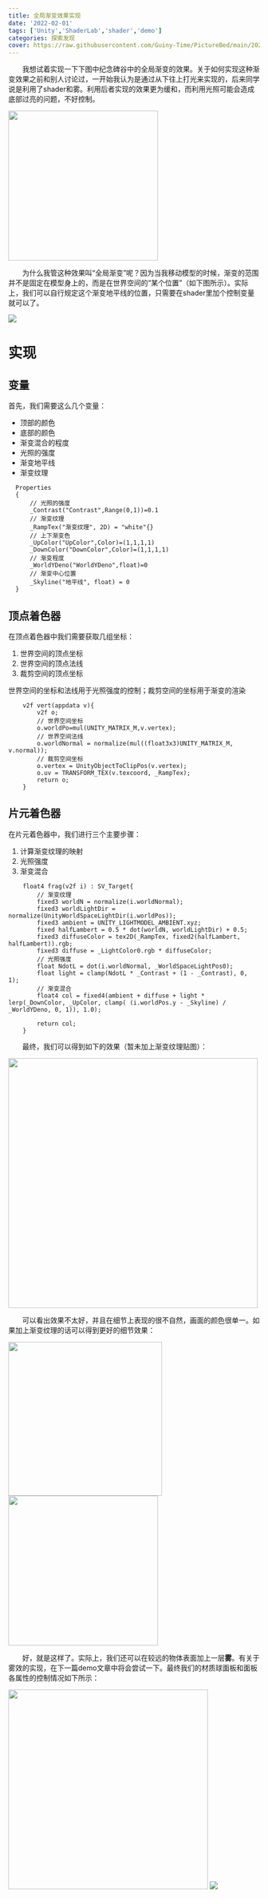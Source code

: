 ```yaml
---
title: 全局渐变效果实现
date: '2022-02-01'
tags: ['Unity','ShaderLab','shader','demo']
categories: 探索发现
cover: https://raw.githubusercontent.com/Guiny-Time/PictureBed/main/20220206014120.png
---
```


&emsp;&emsp;我想试着实现一下下图中纪念碑谷中的全局渐变的效果。关于如何实现这种渐变效果之前和别人讨论过，一开始我认为是通过从下往上打光来实现的，后来同学说是利用了shader和雾。利用后者实现的效果更为缓和，而利用光照可能会造成底部过亮的问题，不好控制。

<img src="https://raw.githubusercontent.com/Guiny-Time/PictureBed/main/20220202030207.png" width=300/>

&emsp;&emsp;为什么我管这种效果叫“全局渐变”呢？因为当我移动模型的时候，渐变的范围并不是固定在模型身上的，而是在世界空间的“某个位置”（如下图所示）。实际上，我们可以自行规定这个渐变地平线的位置，只需要在shader里加个控制变量就可以了。

<img src="https://raw.githubusercontent.com/Guiny-Time/PictureBed/main/%E6%B8%90%E5%8F%98.gif"/>

# 实现
## 变量
首先，我们需要这么几个变量：
- 顶部的颜色
- 底部的颜色
- 渐变混合的程度
- 光照的强度
- 渐变地平线
- 渐变纹理

```ShaderLab
  Properties
  {
      // 光照的强度
      _Contrast("Contrast",Range(0,1))=0.1
      // 渐变纹理
      _RampTex("渐变纹理", 2D) = "white"{}
      // 上下渐变色
      _UpColor("UpColor",Color)=(1,1,1,1)
      _DownColor("DownColor",Color)=(1,1,1,1)
      // 渐变程度
      _WorldYDeno("WorldYDeno",float)=0
      // 渐变中心位置
      _Skyline("地平线", float) = 0
  }
```

## 顶点着色器
在顶点着色器中我们需要获取几组坐标：
1. 世界空间的顶点坐标
2. 世界空间的顶点法线
3. 裁剪空间的顶点坐标

世界空间的坐标和法线用于光照强度的控制；裁剪空间的坐标用于渐变的渲染
```ShaderLab
    v2f vert(appdata v){
        v2f o;
        // 世界空间坐标
        o.worldPo=mul(UNITY_MATRIX_M,v.vertex);
        // 世界空间法线
        o.worldNormal = normalize(mul((float3x3)UNITY_MATRIX_M, v.normal));
        // 裁剪空间坐标
        o.vertex = UnityObjectToClipPos(v.vertex);
        o.uv = TRANSFORM_TEX(v.texcoord, _RampTex);
        return o;
    }
```
## 片元着色器
在片元着色器中，我们进行三个主要步骤：
1. 计算渐变纹理的映射
2. 光照强度
3. 渐变混合
```ShaderLab
    float4 frag(v2f i) : SV_Target{
        // 渐变纹理
        fixed3 worldN = normalize(i.worldNormal);
        fixed3 worldLightDir = normalize(UnityWorldSpaceLightDir(i.worldPos));
        fixed3 ambient = UNITY_LIGHTMODEL_AMBIENT.xyz;
        fixed halfLambert = 0.5 * dot(worldN, worldLightDir) + 0.5;
        fixed3 diffuseColor = tex2D(_RampTex, fixed2(halfLambert, halfLambert)).rgb;
        fixed3 diffuse = _LightColor0.rgb * diffuseColor;
        // 光照强度
        float NdotL = dot(i.worldNormal, _WorldSpaceLightPos0);
        float light = clamp(NdotL * _Contrast + (1 - _Contrast), 0, 1);
        // 渐变混合
        float4 col = fixed4(ambient + diffuse + light * lerp(_DownColor, _UpColor, clamp( (i.worldPos.y - _Skyline) / _WorldYDeno, 0, 1)), 1.0);
        
        return col;
    }
```
&emsp;&emsp;最终，我们可以得到如下的效果（暂未加上渐变纹理贴图）：

<img src="https://raw.githubusercontent.com/Guiny-Time/PictureBed/main/%E6%B8%90%E5%8F%981.gif" width=500/>

&emsp;&emsp;可以看出效果不太好，并且在细节上表现的很不自然，画面的颜色很单一。如果加上渐变纹理的话可以得到更好的细节效果：

<img src="https://raw.githubusercontent.com/Guiny-Time/PictureBed/main/20220205233646.png" width=308/><img src="https://raw.githubusercontent.com/Guiny-Time/PictureBed/main/20220205233913.png" width=300/>

&emsp;&emsp;好，就是这样了。实际上，我们还可以在较远的物体表面加上一层**雾**。有关于雾效的实现，在下一篇demo文章中将会尝试一下。最终我们的材质球面板和面板各属性的控制情况如下所示：

<img src="https://raw.githubusercontent.com/Guiny-Time/PictureBed/main/20220206012239.png" width=400/>
<img src="https://raw.githubusercontent.com/Guiny-Time/PictureBed/main/%E6%B8%90%E5%8F%98%E6%BC%94%E7%A4%BA.gif"/>
